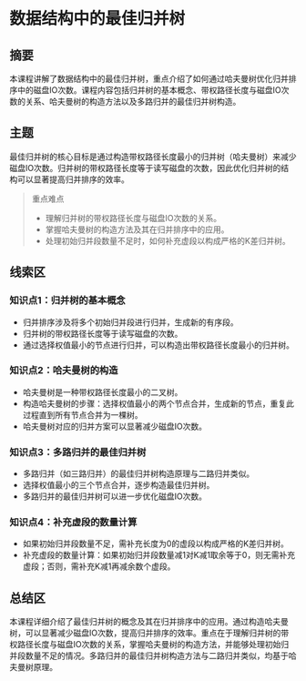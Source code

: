 # 数据结构中的最佳归并树

## 摘要

本课程讲解了数据结构中的最佳归并树，重点介绍了如何通过哈夫曼树优化归并排序中的磁盘IO次数。课程内容包括归并树的基本概念、带权路径长度与磁盘IO次数的关系、哈夫曼树的构造方法以及多路归并的最佳归并树构造。

## 主题

最佳归并树的核心目标是通过构造带权路径长度最小的归并树（哈夫曼树）来减少磁盘IO次数。归并树的带权路径长度等于读写磁盘的次数，因此优化归并树的结构可以显著提高归并排序的效率。

> 重点难点
>
> - 理解归并树的带权路径长度与磁盘IO次数的关系。
> - 掌握哈夫曼树的构造方法及其在归并排序中的应用。
> - 处理初始归并段数量不足时，如何补充虚段以构成严格的K差归并树。

## 线索区

### 知识点1：归并树的基本概念
- 归并排序涉及将多个初始归并段进行归并，生成新的有序段。
- 归并树的带权路径长度等于读写磁盘的次数。
- 通过选择权值最小的节点进行归并，可以构造出带权路径长度最小的归并树。

### 知识点2：哈夫曼树的构造
- 哈夫曼树是一种带权路径长度最小的二叉树。
- 构造哈夫曼树的步骤：选择权值最小的两个节点合并，生成新的节点，重复此过程直到所有节点合并为一棵树。
- 哈夫曼树对应的归并方案可以显著减少磁盘IO次数。

### 知识点3：多路归并的最佳归并树
- 多路归并（如三路归并）的最佳归并树构造原理与二路归并类似。
- 选择权值最小的三个节点合并，逐步构造最佳归并树。
- 多路归并的最佳归并树可以进一步优化磁盘IO次数。

### 知识点4：补充虚段的数量计算
- 如果初始归并段数量不足，需补充长度为0的虚段以构成严格的K差归并树。
- 补充虚段的数量计算：如果初始归并段数量减1对K减1取余等于0，则无需补充虚段；否则，需补充K减1再减余数个虚段。

## 总结区

本课程详细介绍了最佳归并树的概念及其在归并排序中的应用。通过构造哈夫曼树，可以显著减少磁盘IO次数，提高归并排序的效率。重点在于理解归并树的带权路径长度与磁盘IO次数的关系，掌握哈夫曼树的构造方法，并能够处理初始归并段数量不足的情况。多路归并的最佳归并树构造方法与二路归并类似，均基于哈夫曼树原理。